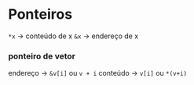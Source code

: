 # Ponteiros

`*x` -> conteúdo de x
`&x` -> endereço de x

### ponteiro de vetor
endereço -> `&v[i]` ou `v + i`
conteúdo -> `v[i]` ou `*(v+i)`

